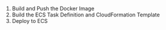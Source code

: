 1. Build and Push the Docker Image
2. Build the ECS Task Definition and CloudFormation Template
3. Deploy to ECS
